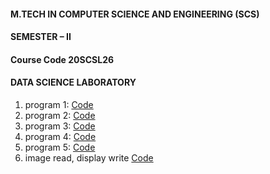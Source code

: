 #### M.TECH IN COMPUTER SCIENCE AND ENGINEERING (SCS) 
#### SEMESTER – II 
#### Course Code 20SCSL26 
#### DATA SCIENCE LABORATORY

1. program 1: <a href="https://github.com/DhanyaJayanA/Basic-Programming/blob/main/DS_LAB_Program1.ipynb">Code</a>
2. program 2: <a href="https://github.com/DhanyaJayanA/Basic-Programming/blob/main/DS_Lab_Program_2.ipynb">Code</a>
3. program 3: <a href="https://github.com/DhanyaJayanA/Basic-Programming/blob/main/DS_Lab_program3.ipynb">Code</a>
4. program 4: <a href="https://github.com/DhanyaJayanA/Basic-Programming/blob/main/DS_Lab_Program_4%20(1).ipynb">Code</a>
5. program 5: <a href="https://github.com/DhanyaJayanA/Basic-Programming/blob/main/DS_Lab_Program5%20(1).ipynb">Code</a>
6. image read, display write <a href="https://github.com/DhanyaJayanA/Basic-Programming/blob/main/Read%2C_Display_and_Write_images.ipynb">Code</a>
